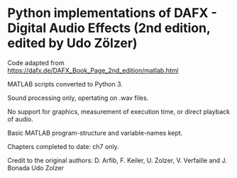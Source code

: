 # Python implementations of DAFX - Digital Audio Effects (2nd edition, edited by Udo Zölzer)

Code adapted from https://dafx.de/DAFX_Book_Page_2nd_edition/matlab.html

MATLAB scripts converted to Python 3.

Sound processing only, opertating on .wav files.

No support for graphics, measurement of execution time, or direct playback of audio.

Basic MATLAB program-structure and variable-names kept.


Chapters completed to date: ch7 only.


Credit to the original authors:
D. Arfib, F. Keiler, U. Zolzer, V. Verfaille and J. Bonada
Udo Zolzer
